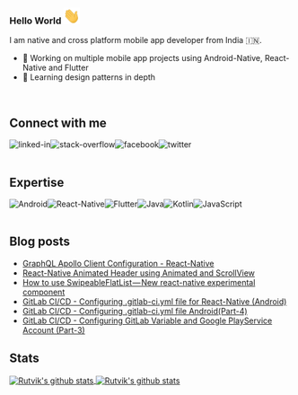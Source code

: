 ### Hello World <img src="https://github.com/ABSphreak/ABSphreak/blob/master/gifs/Hi.gif" width="30px"> 
I am native and cross platform mobile app developer from India :india:.

- 🔭 Working on multiple mobile app projects using Android-Native, React-Native and Flutter
- 🌱 Learning design patterns in depth
<br />

## Connect with me

<a href="https://www.linkedin.com/in/rutvikbhatt9/" target="_blank"><img align="left" alt="linked-in" src="https://img.shields.io/badge/linkedin-%230077B5.svg?&style=for-the-badge&logo=linkedin&logoColor=white" /></a>
<a href="https://stackoverflow.com/users/6454463/rutvik-bhatt" target="_blank"><img align="left" alt="stack-overflow" src="https://img.shields.io/badge/stack%20overflow-FE7A16?logo=stack-overflow&logoColor=white&style=for-the-badge" /></a>
<a href="https://www.facebook.com/rutvikbhatt9" target="_blank"><img align="left" alt="facebook" src="https://img.shields.io/badge/facebook-%231877F2.svg?&style=for-the-badge&logo=facebook&logoColor=white" /></a>
<a href="https://twitter.com/rutvik_bhatt" target="_blank"><img align="left" alt="twitter" src="https://img.shields.io/badge/twitter-%231DA1F2.svg?&style=for-the-badge&logo=twitter&logoColor=white" /></a>


<br />
<br />

## Expertise
<img align="left" alt="Android" src="https://img.shields.io/badge/Android-3DDC84?logo=android&logoColor=white&style=for-the-badge" />
<img align="left" alt="React-Native" src="https://img.shields.io/badge/React%20Native%20-%2320232a.svg?&style=for-the-badge&logo=react&logoColor=%2361DAFB" />
<img align="left" alt="Flutter" src="https://img.shields.io/badge/Flutter-%2302569B.svg?style=for-the-badge&logo=Flutter&logoColor=white" />
<img align="left" alt="Java" src="https://img.shields.io/badge/java-%23ED8B00.svg?style=for-the-badge&logo=java&logoColor=white" />
<img align="left" alt="Kotlin" src="https://img.shields.io/badge/kotlin-%230095D5.svg?style=for-the-badge&logo=kotlin&logoColor=white" />
<img align="left" alt="JavaScript" src="https://img.shields.io/badge/javascript-%23323330.svg?style=for-the-badge&logo=javascript&logoColor=%23F7DF1E" />

<br />
<br />


## Blog posts
- [GraphQL Apollo Client Configuration - React-Native](https://cyburst.io/graphql-apollo-client-configuration-react-native/)
- [React-Native Animated Header using Animated and ScrollView](https://cyburst.io/react-native-animated-header-with-scrollview/)
- [How to use SwipeableFlatList — New react-native experimental component](https://cyburst.io/how-to-use-swipeableflatlist-new-react-native-experimental-component/)
- [GitLab CI/CD -  Configuring .gitlab-ci.yml file for React-Native &lpar;Android&rpar;](https://cyburst.io/gitlab-ci-cd-configuring-gitlab-ci-yml-file-for-react-native-android/)
- [GitLab CI/CD - Configuring .gitlab-ci.yml file Android&lpar;Part-4&rpar;](https://cyburst.io/gitlab-ci-cd-configuring-gitlab-ci-yml-file-androidpart-4/)
- [GitLab CI/CD - Configuring GitLab Variable and Google PlayService Account &lpar;Part-3&rpar;](https://cyburst.io/gitlab-ci-cd-configuring-gitlab-variable-and-google-playservice-account-part-3/)

## Stats

<a href="https://github.com/rutvikbhatt9">
  <img align="center" src="https://github-readme-stats.vercel.app/api/top-langs/?username=rutvikbhatt9&theme=light&hide_langs_below=1" alt="Rutvik's github stats"/>
</a>

<a href="https://github.com/rutvikbhatt9">
 <img align="center" src="https://github-readme-stats.vercel.app/api?username=rutvikbhatt9&show_icons=true&theme=light&line_height=27" alt="Rutvik's github stats"/>
</a>
